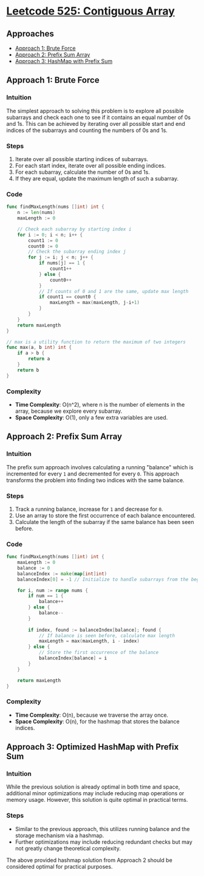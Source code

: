 # [Leetcode 525: Contiguous Array](https://leetcode.com/problems/contiguous-array/)

## Approaches
- [Approach 1: Brute Force](#approach-1-brute-force)
- [Approach 2: Prefix Sum Array](#approach-2-prefix-sum-array)
- [Approach 3: HashMap with Prefix Sum](#approach-3-hashmap-with-prefix-sum)

## Approach 1: Brute Force

### Intuition
The simplest approach to solving this problem is to explore all possible subarrays and check each one to see if it contains an equal number of 0s and 1s. This can be achieved by iterating over all possible start and end indices of the subarrays and counting the numbers of 0s and 1s.

### Steps
1. Iterate over all possible starting indices of subarrays.
2. For each start index, iterate over all possible ending indices.
3. For each subarray, calculate the number of 0s and 1s.
4. If they are equal, update the maximum length of such a subarray.

### Code
```go
func findMaxLength(nums []int) int {
    n := len(nums)
    maxLength := 0

    // Check each subarray by starting index i
    for i := 0; i < n; i++ {
        count1 := 0
        count0 := 0
        // Check the subarray ending index j
        for j := i; j < n; j++ {
            if nums[j] == 1 {
                count1++
            } else {
                count0++
            }
            // If counts of 0 and 1 are the same, update max length
            if count1 == count0 {
                maxLength = max(maxLength, j-i+1)
            }
        }
    }
    return maxLength
}

// max is a utility function to return the maximum of two integers
func max(a, b int) int {
    if a > b {
        return a
    }
    return b
}
```

### Complexity
- **Time Complexity**: O(n^2), where n is the number of elements in the array, because we explore every subarray.
- **Space Complexity**: O(1), only a few extra variables are used.

## Approach 2: Prefix Sum Array

### Intuition
The prefix sum approach involves calculating a running "balance" which is incremented for every `1` and decremented for every `0`. This approach transforms the problem into finding two indices with the same balance.

### Steps
1. Track a running balance, increase for `1` and decrease for `0`.
2. Use an array to store the first occurrence of each balance encountered.
3. Calculate the length of the subarray if the same balance has been seen before.

### Code
```go
func findMaxLength(nums []int) int {
    maxLength := 0
    balance := 0
    balanceIndex := make(map[int]int)
    balanceIndex[0] = -1 // Initialize to handle subarrays from the beginning

    for i, num := range nums {
        if num == 1 {
            balance++
        } else {
            balance--
        }
        
        if index, found := balanceIndex[balance]; found {
            // If balance is seen before, calculate max length
            maxLength = max(maxLength, i - index)
        } else {
            // Store the first occurrence of the balance
            balanceIndex[balance] = i
        }
    }

    return maxLength
}
```

### Complexity
- **Time Complexity**: O(n), because we traverse the array once.
- **Space Complexity**: O(n), for the hashmap that stores the balance indices.

## Approach 3: Optimized HashMap with Prefix Sum

### Intuition
While the previous solution is already optimal in both time and space, additional minor optimizations may include reducing map operations or memory usage. However, this solution is quite optimal in practical terms.

### Steps
- Similar to the previous approach, this utilizes running balance and the storage mechanism via a hashmap.
- Further optimizations may include reducing redundant checks but may not greatly change theoretical complexity.

The above provided hashmap solution from Approach 2 should be considered optimal for practical purposes.

